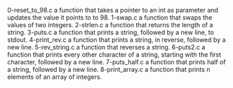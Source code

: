 0-reset_to_98.c a function that takes a pointer to an int as parameter and updates the value it points to to 98.
1-swap.c a function that swaps the values of two integers.
2-strlen.c a function that returns the length of a string.
3-puts.c a function that prints a string, followed by a new line, to stdout.
4-print_rev.c a function that prints a string, in reverse, followed by a new line.
5-rev_string.c a function that reverses a string.
6-puts2.c a function that prints every other character of a string, starting with the first character, followed by a new line.
7-puts_half.c a function that prints half of a string, followed by a new line.
8-print_array.c a function that prints n elements of an array of integers.
